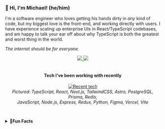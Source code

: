 <h3>👋 Hi, I'm Michael! (he/him)</h3>

<p>
  I'm a software engineer who loves getting his hands dirty in <em>any</em> kind of code, but my biggest love is the front-end, and working directly with users. I have 
  experience scaling up enterprise UIs in React/TypeScript codebases, and am happy to talk your ear off about why TypeScript is both the greatest and worst thing in the world. 
</p>

<p>
  <i>The internet should be for everyone.</i>
</p>

<div align="center">  
  <a href="https://www.linkedin.com/in/michael-eric-smith/">
    <img src="https://img.shields.io/badge/%20-Check%20out%20my%20LinkedIn-black?color=14171A&labelColor=0e76a8&logo=linkedin&logoColor=ffffff" />
  </a>
    
  <a href="mailto:michael-eric-smith@pm.me">
    <img src="https://img.shields.io/badge/%20-Send%20me%20an%20email-black?color=14171A&labelColor=D44638&logo=maildotru&logoColor=ffffff" />
  </a>
</div>
&nbsp;

<!--GitHub doesn't support <figure> and <figcaption> elements, sadly. It strips them right out.-->
<h4 align="center">Tech I've been working with recently</h4>
<div align="center">
  <div>
  <a href="https://skillicons.dev">
    <img
      src="https://skillicons.dev/icons?i=ts,react,nextjs,tailwind,astro,postgres,prisma,redis,js,nodejs,express,redux,py,figma,vercel,vite&perline=8"
      alt="Recent tech"
    />
  </a>
  </div>

  <i>
    Pictured: TypeScript, React, Next.js, TailwindCSS, Astro, PostgreSQL, Prisma, Redis,<br />
    JavaScript, Node.js, Express, Redux, Python, Figma, Vercel, Vite
  </i>
</div>

&nbsp;
<details>
  <summary><b>🤠Fun Facts</b></summary>
  <p>
    Lately I've been using my programming skills to make games and interactive media. I'm also a fan of
    <a href="https://devon.lol/blog/the-old-web/">the non-commercial web</a> and want to do my part in making 
    the internet weird again. I have a lot of love and respect for communities like <a href="https://sadgrl.online/">Sadgrl.online</a> that aim
    to help bring back what used to make the 'net so special.
    If you're interested at all, <a href="https://sadgrl.online/cyberspace/internet-manifesto">their manifesto's</a> a really good place to start.
  </p>
</details>


